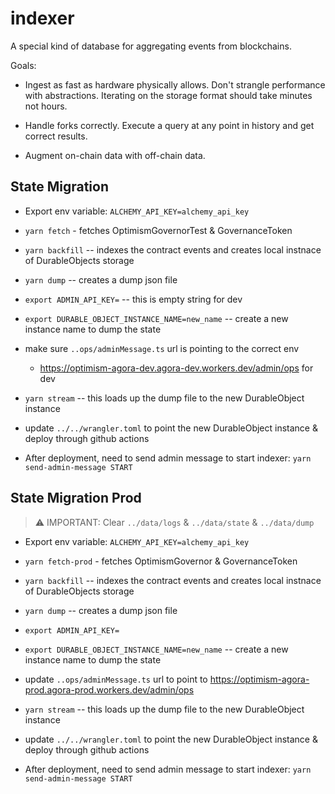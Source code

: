 # indexer

A special kind of database for aggregating events from blockchains.

Goals:

- Ingest as fast as hardware physically allows. Don't strangle performance with
  abstractions. Iterating on the storage format should take minutes not hours.

- Handle forks correctly. Execute a query at any point in history and get
  correct results.

- Augment on-chain data with off-chain data.

## State Migration

- Export env variable: `ALCHEMY_API_KEY=alchemy_api_key`
- `yarn fetch` - fetches OptimismGovernorTest & GovernanceToken
- `yarn backfill` -- indexes the contract events and creates local instnace of DurableObjects storage
- `yarn dump` -- creates a dump json file
- `export ADMIN_API_KEY=` -- this is empty string for dev
- `export DURABLE_OBJECT_INSTANCE_NAME=new_name` -- create a new instance name to dump the state
- make sure `..ops/adminMessage.ts` url is pointing to the correct env
  - https://optimism-agora-dev.agora-dev.workers.dev/admin/ops for dev
- `yarn stream` -- this loads up the dump file to the new DurableObject instance
- update `../../wrangler.toml` to point the new DurableObject instance & deploy through github actions

- After deployment, need to send admin message to start indexer: `yarn send-admin-message START`

## State Migration Prod

> ⚠️ IMPORTANT: Clear `../data/logs` & `../data/state` & `../data/dump`

- Export env variable: `ALCHEMY_API_KEY=alchemy_api_key`
- `yarn fetch-prod` - fetches OptimismGovernor & GovernanceToken
- `yarn backfill` -- indexes the contract events and creates local instnace of DurableObjects storage
- `yarn dump` -- creates a dump json file
- `export ADMIN_API_KEY=`
- `export DURABLE_OBJECT_INSTANCE_NAME=new_name` -- create a new instance name to dump the state
- update `..ops/adminMessage.ts` url to point to https://optimism-agora-prod.agora-prod.workers.dev/admin/ops
- `yarn stream` -- this loads up the dump file to the new DurableObject instance
- update `../../wrangler.toml` to point the new DurableObject instance & deploy through github actions

- After deployment, need to send admin message to start indexer: `yarn send-admin-message START`
